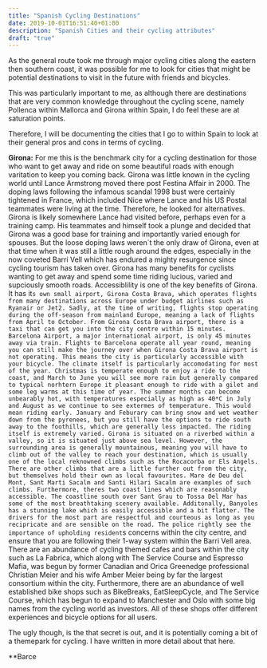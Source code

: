 ```yaml
---
title: "Spanish Cycling Destinations"
date: 2019-10-01T16:51:40+01:00
description: "Spanish Cities and their cycling attributes"
draft: "true"
---
```


As the general route took me through major cycling cities along the eastern then southern coast, it was possible for me to look for cities that might be potential destinations to visit in the future with friends and bicycles.

This was particularly important to me, as although there are destinations that are very common knowledge throughout the cycling scene, namely Pollenca within Mallorca and Girona within Spain, I do feel these are at saturation points.

Therefore, I will be documenting the cities that I go to within Spain to look at their general pros and cons in terms of cycling.

**Girona:**
For me this is the benchmark city for a cycling destination for those who want to get away and ride on some beautiful roads with enough varitation to keep you coming back. Girona was little known in the cycling world until Lance Armstrong moved there post Festina Affair in 2000. The doping laws following the infamous scandal 1998 bust were certainly tightened in France, which included Nice where Lance and his US Postal teammates were living at the time. Therefore, he looked for alternatives. Girona is likely somewhere Lance had visited before, perhaps even for a training camp. His teammates and himself took a plunge and decided that Girona was a good base for training and importantly varied enough for spouses. But the loose doping laws weren´t the only draw of Girona, even at that time when it was still a little rough around the edges, especially in the now coveted Barri Vell which has endured a mighty resurgence since cycling tourism has taken over. Girona has many benefits for cyclists wanting to get away and spend some time riding lucious, varied and supciously smooth roads. 
Accessiblility is one of the key benefits of Girona. It has it`s own small airport, Girona Costa Brava, which operates flights from many destinations across Europe under budget airlines such as Ryanair or Jet2. Sadly, at the time of writing, flights stop operating during the off-season from mainland Europe, meaning a lack of flights from April to October. From Girona Costa Brava airport, there is a taxi that can get you into the city centre within 15 minutes. Barcelona Airport, a major international airport, is only 45 minutes away via train. Flights to Barcelona operate all year round, meaning you can still make the journey over when Girona Costa Brava airport is not operating. This means the city is particularly accessible with your bicycle.
The climate itself is particularly accomodating for most of the year. Christmas is temperate enough to enjoy a ride to the coast, and March to June you will see more rain but generally compared to typical norhtern Europe it pleasant enough to ride with a gilet and some leg warms at this time of year. The summer months can become unbearably hot, with temperatures especially as high as 40*C in July and August as we continue to see extermes of temperature. This would mean riding early. January and Feburary can bring snow and wet weather down from the pyrenees, but you still have the options to ride south away to the foothills, which are generally less impacted.
The riding itself is extremely varied. Girona is situated on a riverbed within a valley, so it is situated just above sea level. However, the surrounding area is generally mountainous, meaning you will have to climb out of the valley to reach your destination, which is usually one of the local reknowned climbs such as the Rocacorba or Els Angels. There are other climbs that are a little further out from the city, but themselves hold their own as local favourites. Mare de Deu del Mont, Sant Marti Sacalm and Santi Hilari Sacalm are examples of such climbs. Furthermore, theres two coast lines which are reasonably accessible. The coastline south over Sant Grau to Tossa Del Mar has some of the most breathtaking scenery available. Additonally, Banyoles has a stunning lake which is easily accessible and a bit flatter.
The drivers for the most part are respectful and courteous as long as you recipricate and are sensible on the road. The police rightly see the importance of upholding resident`s concerns within the city centre, and ensure that you are following their 1-way system within the Barri Vell area.
There are an abundance of cycling themed cafes and bars within the city such as La Fabrica, which along with The Service Course and Espresso Mafia, was begun by former Canadian and Orica Greenedge professional Christian Meier and his wife Amber Meier being by far the largest consortium within the city.
Furthermore, there are an abundance of well established bike shops such as BikeBreaks, EatSleepCycle, and The Service Course, which has begun to expand to Manchester and Oslo with some big names from the cycling world as investors. All of these shops offer different experiences and bicycle options for all users.

The ugly though, is the that secret is out, and it is potentially coming a bit of a themepark for cycling. I have written in more detail about that here.

**Barce
